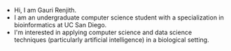 
- Hi, I am Gauri Renjith.
- I am an undergraduate computer science student with a specialization in bioinformatics at UC San Diego. 
- I'm interested in applying computer science and data science techniques (particularly artificial intelligence)
  in a biological setting.
<!---
gr125/gr125 is a ✨ special ✨ repository because its `README.md` (this file) appears on your GitHub profile.
You can click the Preview link to take a look at your changes.
--->
